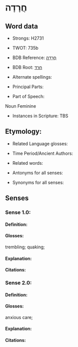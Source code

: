 # חֲרָדָה

<!-- Status: S2="NeedsEdits" -->
<!-- Lexica used for edits:   -->

## Word data

* Strongs: H2731

* TWOT: 735b

* BDB Reference: [חֲרָדָה](rc://en/bdb/dict/h.fn.ae)

* BDB Root: [חרד](rc://en/bdb/dict/h.fn.aa)

* Alternate spellings:

* Principal Parts:

* Part of Speech:

Noun Feminine

* Instances in Scripture: TBS

## Etymology:

* Related Language glosses:

* Time Period/Ancient Authors:

* Related words:

* Antonyms for all senses:

* Synonyms for all senses:

## Senses

### Sense 1.0:

#### Definition:

#### Glosses:

trembling; quaking; 

#### Explanation:

#### Citations:



### Sense 2.0:

#### Definition:

#### Glosses:

anxious care; 

#### Explanation:

#### Citations:



